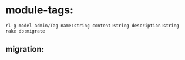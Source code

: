 # module-tags:
```bash
rl-g model admin/Tag name:string content:string description:string
rake db:migrate
```

## migration: